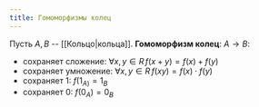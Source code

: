 ```yaml
---
title: Гомоморфизмы колец
---
```


Пусть $A, B$ -- [[Кольцо|кольца]].
**Гомоморфизм колец**: $A \rightarrow B$:
- сохраняет сложение: $\forall x, y \in R \, f(x + y) = f(x) + f(y)$
- сохраняет умножение: $\forall x, y \in R \, f(xy) = f(x) \cdot f(y)$
- сохраняет 1: $f(1_{A)} = 1_B$
- сохраняет 0: $f(0_{A}) = 0_B$
